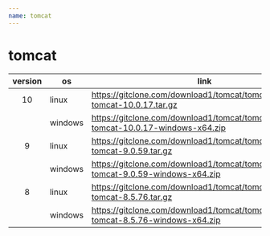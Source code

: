 ```yaml
---
name: tomcat
---
```


# tomcat

| version | os      | link                                                         |
| :-----: | ------- | ------------------------------------------------------------ |
|   10    | linux   | https://gitclone.com/download1/tomcat/tomcat10/apache-tomcat-10.0.17.tar.gz |
|         | windows | https://gitclone.com/download1/tomcat/tomcat10/apache-tomcat-10.0.17-windows-x64.zip |
|    9    | linux   | https://gitclone.com/download1/tomcat/tomcat9/apache-tomcat-9.0.59.tar.gz |
|         | windows | https://gitclone.com/download1/tomcat/tomcat9/apache-tomcat-9.0.59-windows-x64.zip |
|    8    | linux   | https://gitclone.com/download1/tomcat/tomcat8/apache-tomcat-8.5.76.tar.gz |
|         | windows | https://gitclone.com/download1/tomcat/tomcat8/apache-tomcat-8.5.76-windows-x64.zip |



